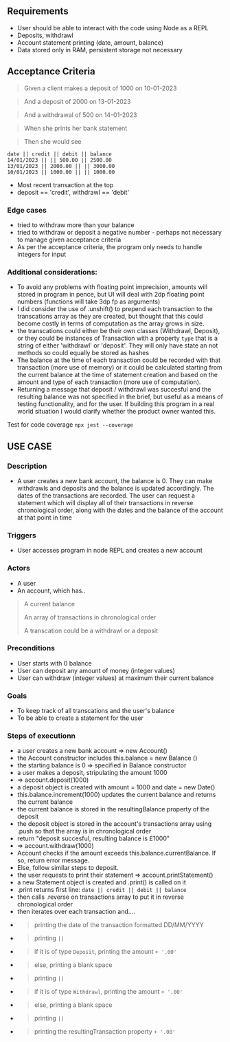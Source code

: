 ## Requirements 

- User should be able to interact with the code using Node as a REPL
- Deposits, withdrawl
- Account statement printing (date, amount, balance)
- Data stored only in RAM, persistent storage not necessary

## Acceptance Criteria

>Given a client makes a deposit of 1000 on 10-01-2023

> And a deposit of 2000 on 13-01-2023

>And a withdrawal of 500 on 14-01-2023

>When she prints her bank statement

>Then she would see

```
date || credit || debit || balance
14/01/2023 || || 500.00 || 2500.00
13/01/2023 || 2000.00 || || 3000.00
10/01/2023 || 1000.00 || || 1000.00
```

- Most recent transaction at the top
- deposit == 'credit', withdrawl == 'debit'

### Edge cases

- tried to withdraw more than your balance
- tried to withdraw or deposit a negative number - perhaps not necessary to manage given acceptance criteria
- As per the acceptance criteria, the program only needs to handle integers for input

### Additional considerations:

- To avoid any problems with floating point imprecision, amounts will stored in program in pence, but UI will deal with 2dp floating point numbers (functions will take 3dp fp as arguments)
- I did consider the use of .unshift() to prepend each transaction to the transcations array as they are created, but thought that this could become costly in terms of computation as the array grows in size. 
- the transcations could either be their own classes (Withdrawl, Deposit), or they could be instances of Transaction with a property `type` that is a string of either 'withdrawl' or 'deposit'. They will only have state an not methods so could equally be stored as hashes
- The balance at the time of each transaction could be recorded with that transaction (more use of memory) or it could be calculated starting from the current balance at the time of statement creation and based on the amount and type of each transaction (more use of computation).
- Returning a message that deposit / withdrawl was succesful and the resulting balance was not specified in the brief, but useful as a means of testing functionality, and for the user. If building this program in a real world situation I would clarify whether the product owner wanted this.

Test for code coverage `npx jest --coverage`

## USE CASE 

### Description

- A user creates a new bank account, the balance is 0. They can make withdrawls and deposits and the balance is updated accordingly. The dates of the transactions are recorded. The user can request a statement which will display all of their transactions in reverse chronological order, along with the dates and the balance of the account at that point in time

### Triggers

- User accesses program in node REPL and creates a new account
  
### Actors

- A user
- An account, which has..
> A current balance
> 
> An array of transactions in chronological order
>
> A transcation could be a withdrawl or a deposit
> 

### Preconditions

- User starts with 0 balance
- User can deposit any amount of money (integer values)
- User can withdraw (integer values) at maximum their current balance

### Goals

- To keep track of all transcations and the user's balance
- To be able to create a statement for the user

### Steps of executionn

- a user creates a new bank account => new Account()
- the Account constructor includes this.balance = new Balance ()
- the starting balance is 0 => specified in Balance constructor
- a user makes a deposit, stripulating the amount 1000
- => account.deposit(1000)  
- a deposit object is created with amount = 1000 and date = new Date()
- this.balance.increment(1000) updates the current balance and returns the current balance
- the current balance is stored in the resultingBalance property of the deposit
- the deposit object is stored in the account's transactions array using .push so that the array is in chronological order
- return "deposit succesful, resulting balance is £1000"
- => account.withdraw(1000)
- Account checks if the amount exceeds this.balance.currentBalance. If so, return error message.
- Else, follow similar steps to deposit.
- the user requests to print their statement => account.printStatement()
- a new Statement object is created and .print() is called on it
- .print returns first line:
`date || credit || debit || balance`
- then calls .reverse on transactions array to put it in reverse chronological order
- then iterates over each transaction and....
- > printing the date of the transaction formatted DD/MM/YYYY 
- > printing `||`
- > if it is of type `Deposit`, printing the amount `+ '.00'`
- > else, printing a blank space
- > printing `||`
- > if it is of type `Withdrawl`, printing the amount `+ '.00'`
- > else, printing a blank space
- > printing `||`
- > printing the resultingTransaction property `+ '.00'`
